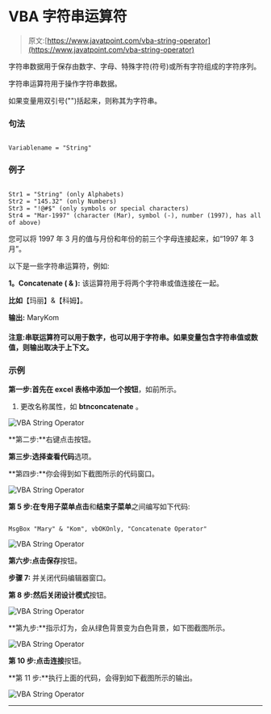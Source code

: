 # VBA 字符串运算符

> 原文:[https://www.javatpoint.com/vba-string-operator](https://www.javatpoint.com/vba-string-operator)

字符串数据用于保存由数字、字母、特殊字符(符号)或所有字符组成的字符序列。

字符串运算符用于操作字符串数据。

如果变量用双引号("")括起来，则称其为字符串。

### 句法

```

Variablename = "String"

```

### 例子

```

Str1 = "String" (only Alphabets)
Str2 = "145.32" (only Numbers)
Str3 = "!@#$" (only symbols or special characters)
Str4 = "Mar-1997" (character (Mar), symbol (-), number (1997), has all of above)

```

您可以将 1997 年 3 月的值与月份和年份的前三个字母连接起来，如“1997 年 3 月”。

以下是一些字符串运算符，例如:

**1。Concatenate ( & ):** 该运算符用于将两个字符串或值连接在一起。

**比如**【玛丽】&【科姆】。

**输出:** MaryKom

#### 注意:串联运算符可以用于数字，也可以用于字符串。如果变量包含字符串值或数值，则输出取决于上下文。

### 示例

**第一步:**首先在 excel 表格中添加一个**按钮**，如前所示。

1.  更改名称属性，如 **btnconcatenate** 。

![VBA String Operator](../Images/a4d8ab2efb0e9b5711344a64f876bc01.png)

**第二步:**右键点击按钮。

**第三步:**选择**查看代码**选项。

**第四步:**你会得到如下截图所示的代码窗口。

![VBA String Operator](../Images/bc50bb29fca9569006e3231885b1f709.png)

**第 5 步:**在**专用子菜单点击**和**结束子菜单**之间编写如下代码:

```

MsgBox "Mary" & "Kom", vbOKOnly, "Concatenate Operator"

```

![VBA String Operator](../Images/69132d4f7e84ba307dcf30a61e63701e.png)

**第六步:**点击**保存**按钮。

**步骤 7:** 并关闭代码编辑器窗口。

**第 8 步:**然后关闭**设计模式**按钮。

![VBA String Operator](../Images/dcc080b6f11abf2f6ea2ea5166591738.png)

**第九步:**指示灯为，会从绿色背景变为白色背景，如下图截图所示。

![VBA String Operator](../Images/da98c0ce4650f627bafdb71578b7d112.png)

**第 10 步:**点击**连接**按钮。

**第 11 步:**执行上面的代码，会得到如下截图所示的输出。

![VBA String Operator](../Images/4c06e6b6d493c84c3b2d0f9d29b75cdb.png)

* * *